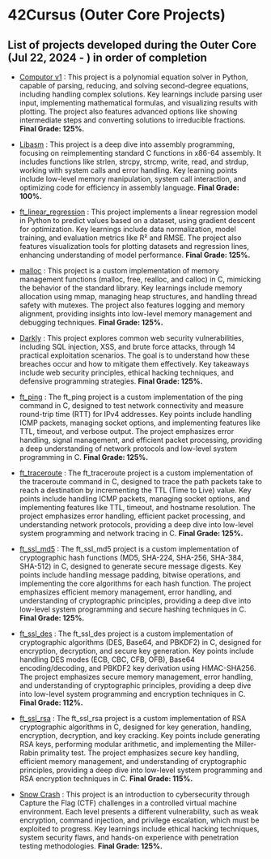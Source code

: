 # 42Cursus (Outer Core Projects)

## List of projects developed during the Outer Core (Jul 22, 2024 - ) in order of completion

- [Computor v1](https://github.com/jesuserr/42Cursus_computorv1) : This project is a polynomial equation solver in Python, capable of parsing, reducing, and solving second-degree equations, including handling complex solutions. Key learnings include parsing user input, implementing mathematical formulas, and visualizing results with plotting. The project also features advanced options like showing intermediate steps and converting solutions to irreducible fractions. **Final Grade: 125%.**

- [Libasm](https://github.com/jesuserr/42Cursus_libasm) : This project is a deep dive into assembly programming, focusing on reimplementing standard C functions in x86-64 assembly. It includes functions like strlen, strcpy, strcmp, write, read, and strdup, working with system calls and error handling. Key learning points include low-level memory manipulation, system call interaction, and optimizing code for efficiency in assembly language. **Final Grade: 100%.**

- [ft_linear_regression](https://github.com/jesuserr/42Cursus_ft_linear_regression) : This project implements a linear regression model in Python to predict values based on a dataset, using gradient descent for optimization. Key learnings include data normalization, model training, and evaluation metrics like R² and RMSE. The project also features visualization tools for plotting datasets and regression lines, enhancing understanding of model performance. **Final Grade: 125%.**

- [malloc](https://github.com/jesuserr/42Cursus_malloc) : This project is a custom implementation of memory management functions (malloc, free, realloc, and calloc) in C, mimicking the behavior of the standard library. Key learnings include memory allocation using mmap, managing heap structures, and handling thread safety with mutexes. The project also features logging and memory alignment, providing insights into low-level memory management and debugging techniques. **Final Grade: 125%.**

- [Darkly](https://github.com/jesuserr/42Cursus_darkly) : This project explores common web security vulnerabilities, including SQL injection, XSS, and brute force attacks, through 14 practical exploitation scenarios. The goal is to understand how these breaches occur and how to mitigate them effectively. Key takeaways include web security principles, ethical hacking techniques, and defensive programming strategies. **Final Grade: 125%.**

- [ft_ping](https://github.com/jesuserr/42Cursus_ft_ping) : The ft_ping project is a custom implementation of the ping command in C, designed to test network connectivity and measure round-trip time (RTT) for IPv4 addresses. Key points include handling ICMP packets, managing socket options, and implementing features like TTL, timeout, and verbose output. The project emphasizes error handling, signal management, and efficient packet processing, providing a deep understanding of network protocols and low-level system programming in C. **Final Grade: 125%.**

- [ft_traceroute](https://github.com/jesuserr/42Cursus_ft_traceroute) : The ft_traceroute project is a custom implementation of the traceroute command in C, designed to trace the path packets take to reach a destination by incrementing the TTL (Time to Live) value. Key points include handling ICMP packets, managing socket options, and implementing features like TTL, timeout, and hostname resolution. The project emphasizes error handling, efficient packet processing, and understanding network protocols, providing a deep dive into low-level system programming and network tracing in C. **Final Grade: 125%.**

- [ft_ssl_md5](https://github.com/jesuserr/42Cursus_ft_ssl_md5) : The ft_ssl_md5 project is a custom implementation of cryptographic hash functions (MD5, SHA-224, SHA-256, SHA-384, SHA-512) in C, designed to generate secure message digests. Key points include handling message padding, bitwise operations, and implementing the core algorithms for each hash function. The project emphasizes efficient memory management, error handling, and understanding of cryptographic principles, providing a deep dive into low-level system programming and secure hashing techniques in C. **Final Grade: 125%.**

- [ft_ssl_des](https://github.com/jesuserr/42Cursus_ft_ssl_des) : The ft_ssl_des project is a custom implementation of cryptographic algorithms (DES, Base64, and PBKDF2) in C, designed for encryption, decryption, and secure key generation. Key points include handling DES modes (ECB, CBC, CFB, OFB), Base64 encoding/decoding, and PBKDF2 key derivation using HMAC-SHA256. The project emphasizes secure memory management, error handling, and understanding of cryptographic principles, providing a deep dive into low-level system programming and encryption techniques in C. **Final Grade: 112%.**

- [ft_ssl_rsa](https://github.com/jesuserr/42Cursus_ft_ssl_rsa) : The ft_ssl_rsa project is a custom implementation of RSA cryptographic algorithms in C, designed for key generation, handling, encryption, decryption, and key cracking. Key points include generating RSA keys, performing modular arithmetic, and implementing the Miller-Rabin primality test. The project emphasizes secure key handling, efficient memory management, and understanding of cryptographic principles, providing a deep dive into low-level system programming and RSA encryption techniques in C. **Final Grade: 115%.**

- [Snow Crash](https://github.com/jesuserr/42Cursus_snow_crash) : This project is an introduction to cybersecurity through Capture the Flag (CTF) challenges in a controlled virtual machine environment. Each level presents a different vulnerability, such as weak encryption, command injection, and privilege escalation, which must be exploited to progress. Key learnings include ethical hacking techniques, system security flaws, and hands-on experience with penetration testing methodologies. **Final Grade: 125%.**